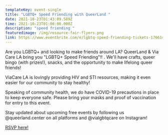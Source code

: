 ```yaml
---
templateKey: event-single
title: "LGBTQ+ Speed Friending with QueerLand "
date: 2021-10-23T01:43:09.589Z
time: 2021-10-23T01:00:00.000Z
description: "speed friending "
featuredimage: /img/resource-fair-flyers.png
link: https://www.eventbrite.com/e/lgbtq-speed-friending-tickets-176614868827
---
```

Are you LGBTQ+ and looking to make friends around LA? QueerLand & Via Care LA bring you "LGBTQ+ Speed Friending"!! . We'll have crafts, queer bingo (with prizes!), snacks, and the opportunity to make lifelong queer friends!

ViaCare LA is lovingly providing HIV and STI resources, making it even easier for our community to stay healthy!

Speaking of community health, we do have COVID-19 precautions in place to keep everyone safe. Please bring your masks and proof of vaccination for entry to this event.

Stay updated about upcoming free events by following us @queerland.center on all platforms and @vialgbtqcare on Instagram!

[RSVP here!](https://www.eventbrite.com/e/lgbtq-speed-friending-tickets-176614868827)